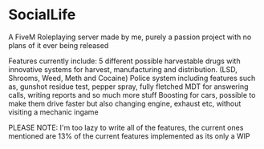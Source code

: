 # SocialLife
A FiveM Roleplaying server made by me, purely a passion project with no plans of it ever being released 

Features currently include:
5 different possible harvestable drugs with innovative systems for harvest, manufacturing and distribution. (LSD, Shrooms, Weed, Meth and Cocaine)
Police system including features such as, gunshot residue test, pepper spray, fully fletched MDT for answering calls, writing reports and so much more stuff
Boosting for cars, possible to make them drive faster but also changing engine, exhaust etc, without visiting a mechanic ingame

PLEASE NOTE: I'm too lazy to write all of the features, the current ones mentioned are 13% of the current features implemented as its only a WIP
